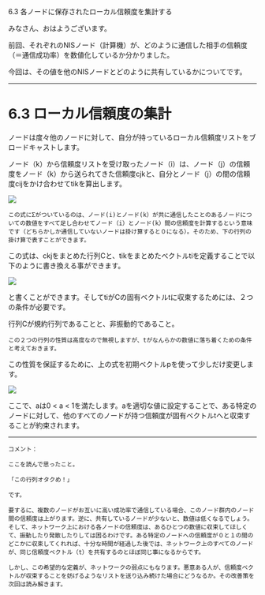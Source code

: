 6.3 各ノードに保存されたローカル信頼度を集計する

みなさん、おはようございます。

前回、それぞれのNISノード（計算機）が、どのように通信した相手の信頼度（＝通信成功率）を数値化しているか分かりました。

今回は、その値を他のNISノードとどのように共有しているかについてです。

----

# 6.3 ローカル信頼度の集計

 

ノードは度々他のノードに対して、自分が持っているローカル信頼度リストをブロードキャストします。

ノード（k）から信頼度リストを受け取ったノード（i）は、ノード（j）の信頼度をノード（k）から送られてきた信頼度cjkと、自分とノード（j）の間の信頼度cijをかけ合わせてtikを算出します。

![](https://s3-ap-northeast-1.amazonaws.com/nem-social/blog/10000/11000/11700/11754/1548206155%E3%82%B9%E3%82%AF%E3%83%AA%E3%83%BC%E3%83%B3%E3%82%B7%E3%83%A7%E3%83%83%E3%83%88%202019-01-23%2010.09.57.png)

```
この式にΣがついているのは、ノード(i)とノード(k）が共に通信したことのあるノードについての数値をすべて足し合わせてノード（i）とノード(k）間の信頼度を計算するという意味です（どちらかしか通信していないノードは掛け算すると０になる）。そのため、下の行列の掛け算で表すことができます。
```

この式は、ckjをまとめた行列Cと、tikをまとめたベクトルtiを定義することで以下のように書き換える事ができます。

![](https://s3-ap-northeast-1.amazonaws.com/nem-social/blog/10000/11000/11700/11754/1548207037%E3%82%B9%E3%82%AF%E3%83%AA%E3%83%BC%E3%83%B3%E3%82%B7%E3%83%A7%E3%83%83%E3%83%88%202019-01-23%2010.10.11.png)

と書くことができます。そしてtiがCの固有ベクトルtに収束するためには、２つの条件が必要です。

行列Cが規約行列であることと、非振動的であること。

```
この２つの行列の性質は高度なので無視しますが、tがなんらかの数値に落ち着くための条件と考えておきます。
```

この性質を保証するために、上の式を初期ベクトルpを使って少しだけ変更します。

![](https://s3-ap-northeast-1.amazonaws.com/nem-social/blog/10000/11000/11700/11754/1548208842%E3%82%B9%E3%82%AF%E3%83%AA%E3%83%BC%E3%83%B3%E3%82%B7%E3%83%A7%E3%83%83%E3%83%88%202019-01-23%2010.10.59.png)

ここで、aは0 < a < 1を満たします。aを適切な値に設定することで、ある特定のノードに対して、他のすべてのノードが持つ信頼度が固有ベクトルtへと収束することが約束されます。

----

```
コメント：

ここを読んで思ったこと。

「この行列オタクめ！」

です。

要するに、複数のノードがお互いに高い成功率で通信している場合、このノード群内のノード間の信頼度は上がります。逆に、共有しているノードが少ないと、数値は低くなるでしょう。そして、ネットワーク上における各ノードの信頼度は、あるひとつの数値に収束してほしくて、振動したり発散したりしては困るわけです。ある特定のノードへの信頼度が０と１の間のどこかに収束してくれれば、十分な時間が経過した後では、ネットワーク上のすべてのノードが、同じ信頼度ベクトル（t）を共有するのとほぼ同じ事になるからです。

しかし、この希望的な定義が、ネットワークの弱点にもなります。悪意ある人が、信頼度ベクトルが収束することを妨げるようなリストを送り込み続けた場合にどうなるか。その改善策を次回は読み解きます。
```
